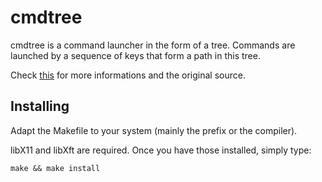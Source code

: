cmdtree
=======

cmdtree is a command launcher in the form of a tree. Commands are launched by a
sequence of keys that form a path in this tree.

Check [this](https://git.sr.ht/~jb55/cmdtree) for more informations and the original source.

Installing
----------

Adapt the Makefile to your system (mainly the prefix or the compiler).

libX11 and libXft are required. Once you have those installed, simply type:

    make && make install
